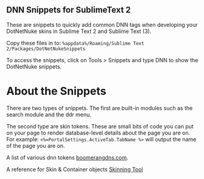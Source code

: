 ## DNN Snippets for SublimeText 2

These are snippets to quickly add common DNN tags when developing your DotNetNuke skins in Sublime Text 2 and Sublime Text (3).

Copy these files in to: `%appdata%/Roaming/Sublime Text 2/Packages/DotNetNukeSnippets`

To access the snippets, click on Tools > Snippets and type DNN to show the DotNetNuke snippets.

# About the Snippets

There are two types of snippets. The first are built-in modules such as the search module and the ddr menu.

The second type are skin tokens. These are small bits of code you can put on your page to render database-level details about the page you are on. For example: `<%=PortalSettings.ActiveTab.TabName %>` will output the name of the page you are on. 

A list of various dnn tokens [boomerangdns.com](http://boomerangdns.com/Computers/Specifications/DNNDotNetNukeStuff/DotNetNukeModuleTokens.aspx).

A reference for Skin & Container objects [Skinning Tool](http://www.10poundgorilla.com/DNN/Skinning-Tool)